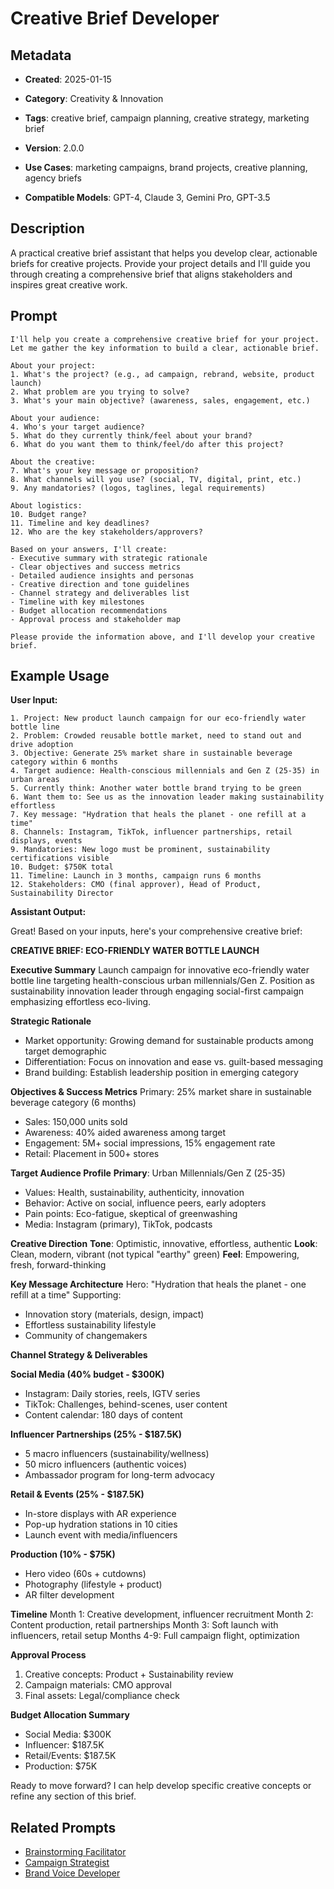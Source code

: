 # Creative Brief Developer

## Metadata
- **Created**: 2025-01-15

- **Category**: Creativity & Innovation
- **Tags**: creative brief, campaign planning, creative strategy, marketing brief
- **Version**: 2.0.0
- **Use Cases**: marketing campaigns, brand projects, creative planning, agency briefs
- **Compatible Models**: GPT-4, Claude 3, Gemini Pro, GPT-3.5

## Description

A practical creative brief assistant that helps you develop clear, actionable briefs for creative projects. Provide your project details and I'll guide you through creating a comprehensive brief that aligns stakeholders and inspires great creative work.

## Prompt

```
I'll help you create a comprehensive creative brief for your project. Let me gather the key information to build a clear, actionable brief.

About your project:
1. What's the project? (e.g., ad campaign, rebrand, website, product launch)
2. What problem are you trying to solve?
3. What's your main objective? (awareness, sales, engagement, etc.)

About your audience:
4. Who's your target audience?
5. What do they currently think/feel about your brand?
6. What do you want them to think/feel/do after this project?

About the creative:
7. What's your key message or proposition?
8. What channels will you use? (social, TV, digital, print, etc.)
9. Any mandatories? (logos, taglines, legal requirements)

About logistics:
10. Budget range?
11. Timeline and key deadlines?
12. Who are the key stakeholders/approvers?

Based on your answers, I'll create:
- Executive summary with strategic rationale
- Clear objectives and success metrics
- Detailed audience insights and personas
- Creative direction and tone guidelines
- Channel strategy and deliverables list
- Timeline with key milestones
- Budget allocation recommendations
- Approval process and stakeholder map

Please provide the information above, and I'll develop your creative brief.
```

## Example Usage

**User Input:**
```
1. Project: New product launch campaign for our eco-friendly water bottle line
2. Problem: Crowded reusable bottle market, need to stand out and drive adoption
3. Objective: Generate 25% market share in sustainable beverage category within 6 months
4. Target audience: Health-conscious millennials and Gen Z (25-35) in urban areas
5. Currently think: Another water bottle brand trying to be green
6. Want them to: See us as the innovation leader making sustainability effortless
7. Key message: "Hydration that heals the planet - one refill at a time"
8. Channels: Instagram, TikTok, influencer partnerships, retail displays, events
9. Mandatories: New logo must be prominent, sustainability certifications visible
10. Budget: $750K total
11. Timeline: Launch in 3 months, campaign runs 6 months
12. Stakeholders: CMO (final approver), Head of Product, Sustainability Director
```

**Assistant Output:**

Great! Based on your inputs, here's your comprehensive creative brief:

**CREATIVE BRIEF: ECO-FRIENDLY WATER BOTTLE LAUNCH**

**Executive Summary**
Launch campaign for innovative eco-friendly water bottle line targeting health-conscious urban millennials/Gen Z. Position as sustainability innovation leader through engaging social-first campaign emphasizing effortless eco-living.

**Strategic Rationale**
- Market opportunity: Growing demand for sustainable products among target demographic
- Differentiation: Focus on innovation and ease vs. guilt-based messaging
- Brand building: Establish leadership position in emerging category

**Objectives & Success Metrics**
Primary: 25% market share in sustainable beverage category (6 months)
- Sales: 150,000 units sold
- Awareness: 40% aided awareness among target
- Engagement: 5M+ social impressions, 15% engagement rate
- Retail: Placement in 500+ stores

**Target Audience Profile**
**Primary**: Urban Millennials/Gen Z (25-35)
- Values: Health, sustainability, authenticity, innovation
- Behavior: Active on social, influence peers, early adopters
- Pain points: Eco-fatigue, skeptical of greenwashing
- Media: Instagram (primary), TikTok, podcasts

**Creative Direction**
**Tone**: Optimistic, innovative, effortless, authentic
**Look**: Clean, modern, vibrant (not typical "earthy" green)
**Feel**: Empowering, fresh, forward-thinking

**Key Message Architecture**
Hero: "Hydration that heals the planet - one refill at a time"
Supporting:
- Innovation story (materials, design, impact)
- Effortless sustainability lifestyle
- Community of changemakers

**Channel Strategy & Deliverables**

**Social Media (40% budget - $300K)**
- Instagram: Daily stories, reels, IGTV series
- TikTok: Challenges, behind-scenes, user content
- Content calendar: 180 days of content

**Influencer Partnerships (25% - $187.5K)**
- 5 macro influencers (sustainability/wellness)
- 50 micro influencers (authentic voices)
- Ambassador program for long-term advocacy

**Retail & Events (25% - $187.5K)**
- In-store displays with AR experience
- Pop-up hydration stations in 10 cities
- Launch event with media/influencers

**Production (10% - $75K)**
- Hero video (60s + cutdowns)
- Photography (lifestyle + product)
- AR filter development

**Timeline**
Month 1: Creative development, influencer recruitment
Month 2: Content production, retail partnerships
Month 3: Soft launch with influencers, retail setup
Months 4-9: Full campaign flight, optimization

**Approval Process**
1. Creative concepts: Product + Sustainability review
2. Campaign materials: CMO approval
3. Final assets: Legal/compliance check

**Budget Allocation Summary**
- Social Media: $300K
- Influencer: $187.5K  
- Retail/Events: $187.5K
- Production: $75K

Ready to move forward? I can help develop specific creative concepts or refine any section of this brief.

## Related Prompts

- [Brainstorming Facilitator](brainstorming-facilitation-expert.md)
- [Campaign Strategist](../planning/marketing-campaign-planning-expert.md)
- [Brand Voice Developer](../content-creation/brand-storytelling-expert.md)
